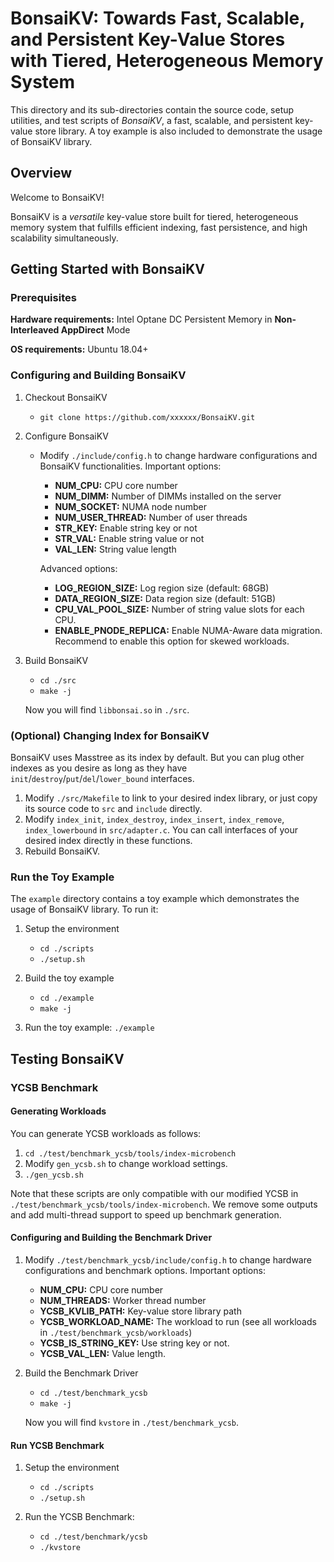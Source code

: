 # BonsaiKV: Towards Fast, Scalable, and Persistent Key-Value Stores with Tiered, Heterogeneous Memory System

This directory and its sub-directories contain the source code, setup utilities, and test scripts of *BonsaiKV*, a fast, scalable, and persistent key-value store library. A toy example is also included to demonstrate the usage of BonsaiKV library.

## Overview

Welcome to BonsaiKV!

BonsaiKV is a *versatile* key-value store built for tiered, heterogeneous memory system that fulfills efficient indexing, fast persistence, and high scalability simultaneously.

## Getting Started with BonsaiKV

### Prerequisites

**Hardware requirements:** Intel Optane DC Persistent Memory in **Non-Interleaved AppDirect** Mode

**OS requirements:** Ubuntu 18.04+

### Configuring and Building BonsaiKV

1. Checkout BonsaiKV
   + `git clone https://github.com/xxxxxx/BonsaiKV.git`

2. Configure BonsaiKV

   + Modify `./include/config.h` to change hardware configurations and BonsaiKV functionalities. Important options:

     + **NUM_CPU:** CPU core number
     + **NUM_DIMM:** Number of DIMMs installed on the server
     + **NUM_SOCKET:** NUMA node number
     + **NUM_USER_THREAD:** Number of user threads
     + **STR_KEY:** Enable string key or not
     + **STR_VAL:** Enable string value or not
     + **VAL_LEN:** String value length

     Advanced options:

     + **LOG_REGION_SIZE:** Log region size (default: 68GB)
     + **DATA_REGION_SIZE:** Data region size (default: 51GB)
     + **CPU_VAL_POOL_SIZE:** Number of string value slots for each CPU.
     + **ENABLE_PNODE_REPLICA:** Enable NUMA-Aware data migration. Recommend to enable this option for skewed workloads.

3. Build BonsaiKV

   + `cd ./src`
   + `make -j`

   Now you will find `libbonsai.so` in `./src`.

### (Optional) Changing Index for BonsaiKV

BonsaiKV uses Masstree as its index by default. But you can plug other indexes as you desire as long as they have `init`/`destroy`/`put`/`del`/`lower_bound` interfaces.

1. Modify `./src/Makefile` to link to your desired index library, or just copy its source code to `src` and `include` directly.
2. Modify `index_init`, `index_destroy`, `index_insert`, `index_remove`, `index_lowerbound` in `src/adapter.c`. You can call interfaces of your desired index directly in these functions.
3. Rebuild BonsaiKV.

### Run the Toy Example

The `example` directory contains a toy example which demonstrates the usage of BonsaiKV library. To run it:

1. Setup the environment
   + `cd ./scripts`
   + `./setup.sh`

2. Build the toy example
   + `cd ./example`
   + `make -j`

3. Run the toy example: `./example`

## Testing BonsaiKV

### YCSB Benchmark

#### Generating Workloads

You can generate YCSB workloads as follows:

1. `cd ./test/benchmark_ycsb/tools/index-microbench`
2. Modify `gen_ycsb.sh` to change workload settings.
3. `./gen_ycsb.sh`

Note that these scripts are only compatible with our modified YCSB in `./test/benchmark_ycsb/tools/index-microbench`. We remove some outputs and add multi-thread support to speed up benchmark generation.

#### Configuring and Building the Benchmark Driver

1. Modify `./test/benchmark_ycsb/include/config.h` to change hardware configurations and benchmark options. Important options:
   + **NUM_CPU:** CPU core number
   + **NUM_THREADS:** Worker thread number
   + **YCSB_KVLIB_PATH:** Key-value store library path
   + **YCSB_WORKLOAD_NAME:** The workload to run (see all workloads in `./test/benchmark_ycsb/workloads`)
   + **YCSB_IS_STRING_KEY:** Use string key or not.
   + **YCSB_VAL_LEN:** Value length.
2. Build the Benchmark Driver
   + `cd ./test/benchmark_ycsb`
   + `make -j`

   Now you will find `kvstore` in `./test/benchmark_ycsb`.

#### Run YCSB Benchmark

1. Setup the environment
   + `cd ./scripts`
   + `./setup.sh`

2. Run the YCSB Benchmark:
   + `cd ./test/benchmark/ycsb`
   + `./kvstore`
